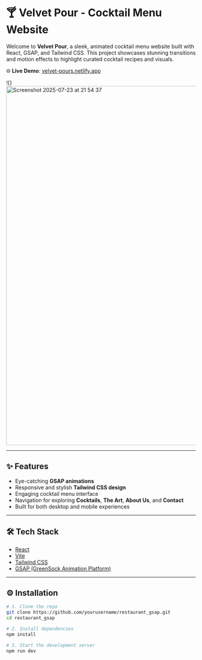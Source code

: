 # 🍸 Velvet Pour - Cocktail Menu Website

Welcome to **Velvet Pour**, a sleek, animated cocktail menu website built with React, GSAP, and Tailwind CSS. This project showcases stunning transitions and motion effects to highlight curated cocktail recipes and visuals.

🌐 **Live Demo**: [velvet-pours.netlify.app](https://velvet-pours.netlify.app/)

![]<img width="1470" height="956" alt="Screenshot 2025-07-23 at 21 54 37" src="https://github.com/user-attachments/assets/cf7e4aee-c797-41de-97cb-3b61b82bb199" />


---

## ✨ Features

- Eye-catching **GSAP animations**
- Responsive and stylish **Tailwind CSS design**
- Engaging cocktail menu interface
- Navigation for exploring **Cocktails**, **The Art**, **About Us**, and **Contact**
- Built for both desktop and mobile experiences

---

## 🛠️ Tech Stack

- [React](https://reactjs.org/)
- [Vite](https://vitejs.dev/)
- [Tailwind CSS](https://tailwindcss.com/)
- [GSAP (GreenSock Animation Platform)](https://greensock.com/gsap/)

---

## ⚙️ Installation

```bash
# 1. Clone the repo
git clone https://github.com/yourusername/restaurant_gsap.git
cd restaurant_gsap

# 2. Install dependencies
npm install

# 3. Start the development server
npm run dev
